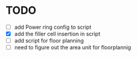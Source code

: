 # TODO
- [ ] add Power ring config to script
- [x] add the filler cell insertion in script
- [ ] add script for floor planning
- [ ] need to figure out the area unit for floorplannig
